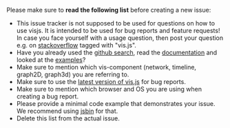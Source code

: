 
Please make sure to **read the following list** before creating a new issue:

* This issue tracker is not supposed to be used for questions on how to use visjs. It is intended to be used for bug reports and feature requests! In case you face yourself with a usage question, then post your question e.g. on [stackoverflow](https://stackoverflow.com/questions/tagged/vis.js) tagged with "vis.js".
* Have you already used the [github search](https://github.com/almende/vis/issues), read the [documentation](http://visjs.org/) and looked at the [examples](https://github.com/almende/vis/tree/develop/examples)?
* Make sure to mention which vis-component (network, timeline, graph2D, graph3d) you are referring to.
* Make sure to use the [latest version of vis.js](https://cdnjs.com/libraries/vis) for bug reports.
* Make sure to mention which browser and OS you are using when creating a bug report.
* Please provide a minimal code example that demonstrates your issue. We recommend using [jsbin](jsbin.com) for that.
* Delete this list from the actual issue.

